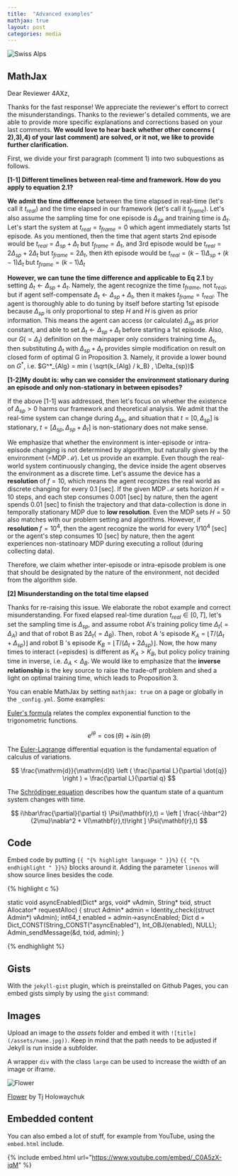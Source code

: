 ```yaml
---
title:  "Advanced examples"
mathjax: true
layout: post
categories: media
---
```


![Swiss Alps](https://user-images.githubusercontent.com/4943215/55412536-edbba180-5567-11e9-9c70-6d33bca3f8ed.jpg)


## MathJax

Dear Reviewer 4AXz,

Thanks for the fast response! 
We appreciate the reviewer's effort to correct the misunderstandings. Thanks to the reviewer's detailed comments, we are able to provide more specific explanations and corrections based on your last comments. __We would love to hear back whether other concerns ( 2),3),4) of your last comment) are solved, or it not, we like to provide further clarification.__

First, we divide your first paragraph (comment 1) into two subquestions as follows.

$\textbf{[1-1] Different timelines between real-time and framework. How do you apply to equation 2.1?}$

__We admit the time difference__ between the time elapsed in real-time (let's call it $t_{real}$) and the time elapsed in our framework (let's call it $t_{frame}$). Let's also assume the sampling time for one episode is $\Delta_{sp}$ and training time is $\Delta_{t}$. Let's start the system at  $t_{real}=t_{frame}=0$ which agent immediately starts 1st episode. As you mentioned, then the time that agent starts 2nd episode would be $t_{real}= \Delta_{sp} + \Delta_{t}$ but $t_{frame}= \Delta_{t}$, and 3rd episode would be $t_{real}= 2\Delta_{sp} + 2\Delta_{t}$ but $t_{frame}= 2\Delta_{t}$, then $k$th episode would be $t_{real}= (k-1)\Delta_{sp} + (k-1)\Delta_{t}$ but $t_{frame}= (k-1)\Delta_{t}$

__However, we can tune the time difference and applicable to Eq 2.1__ by setting $\Delta_{t} \leftarrow \Delta_{sp} + \Delta_{t}$. Namely, the agent recognize the time $t_{frame}$, not $t_{real}$, but if agent self-compensate $\Delta_{t} \leftarrow \Delta_{sp} + \Delta_{t}$, then it makes $t_{frame}=t_{real}$. The agent is thoroughly able to do tuning by itself before starting 1st episode because $\Delta_{sp}$ is only proportional to step $H$ and $H$ is given as prior information. This means the agent can access (or calculate) $\Delta_{sp}$ as prior constant, and able to set $\Delta_{t} \leftarrow \Delta_{sp} + \Delta_{t}$ before starting a 1st episode. Also, our $G(=\Delta_t)$ definition on the mainpaper only considers training time $\Delta_t$, then substituting $\Delta_{t}$ with $\Delta_{sp} + \Delta_{t}$ provides simple modification on result on closed form of optimal G in Proposition 3. Namely, it provide a lower bound on $G^*$, i.e. $G^*_{Alg} = min ( \sqrt{k_{Alg} / k_B} , \Delta_{sp})$

$\textbf{[1-2]My doubt is: why can we consider the environment stationary during an episode and only non-stationary in between episodes?}$

If the above [1-1] was addressed, then let's focus on whether the existence of $\Delta_{sp} >0$ harms our framework and theoretical analysis. We admit that the real-time system can change during $\Delta_{sp}$, and situation that $t=[0,  \Delta_{sp}]$ is stationary, $t=[\Delta_{sp} , \Delta_{sp}+\Delta_{t}]$ is non-stationary does not make sense. 

We emphasize that whether the environment is inter-episode or intra-episode changing is not determined by algorithm, but naturally given by the environment (=MDP $\mathcal{M}$). Let us provide an example. Even though the real-world system continuously changing, the device inside the agent observes the environment as a discrete time. Let's assume the device has a __resolution__ of $f=10$, which means the agent recognizes the real world as discrete changing for every 0.1 [sec].  If the given MDP $\mathcal{M}$ sets horizon $H= 10$ steps, and each step consumes 0.001 [sec] by nature, then the agent spends 0.01 [sec] to finish the trajectory and that data-collection is done in temporally stationary MDP due to __low resolution__. Even the MDP sets $H=50$ also matches with our problem setting and algorithms. However, if __resolution__ $f=10^4$, then the agent recognize the world for every $1 / 10
^{4}$ [sec] or the agent's step consumes 10 [sec] by nature, then the agent experiences non-statinoary MDP during executing a rollout (during collecting data). 

Therefore, we claim whether inter-episode or intra-episode problem is one that should be designated by the nature of the environment, not 
decided from the algorithm side. 

$\textbf{[2] Misunderstanding on the total time elapsed}$

Thanks for re-raising this issue. We elaborate the robot example and correct misunderstanding. For fixed elapsed real-time duration $t_{real} \in [0,T]$, let's set the sampling time is $\Delta_{sp}$, and assume robot A's training policy time $\Delta_t (=\Delta_A)$ and that of robot B as $2\Delta_t (=\Delta_B)$. Then, robot A 's episode $K_A= \lfloor T / (\Delta_t + \Delta_{sp} ) \rfloor$ and robot B 's episode $K_B= \lfloor T / (\Delta_t + 2\Delta_{sp} ) \rfloor$. Now, the how many times to interact (=episdes) is different as $K_A > K_B$, but policy policy training time in inverse, i.e. $\Delta_A < \Delta_B$. We would like to emphasize that the __inverse relationship__ is the key source to raise the trade-off problem and shed a light on optimal training time, which leads to Proposition 3. 





You can enable MathJax by setting `mathjax: true` on a page or globally in the `_config.yml`. Some examples:

[Euler's formula](https://en.wikipedia.org/wiki/Euler%27s_formula) relates the  complex exponential function to the trigonometric functions.

$$ e^{i\theta}=\cos(\theta)+i\sin(\theta) $$

The [Euler-Lagrange](https://en.wikipedia.org/wiki/Lagrangian_mechanics) differential equation is the fundamental equation of calculus of variations.

$$ \frac{\mathrm{d}}{\mathrm{d}t} \left ( \frac{\partial L}{\partial \dot{q}} \right ) = \frac{\partial L}{\partial q} $$

The [Schrödinger equation](https://en.wikipedia.org/wiki/Schr%C3%B6dinger_equation) describes how the quantum state of a quantum system changes with time.

$$ i\hbar\frac{\partial}{\partial t} \Psi(\mathbf{r},t) = \left [ \frac{-\hbar^2}{2\mu}\nabla^2 + V(\mathbf{r},t)\right ] \Psi(\mathbf{r},t) $$

## Code

Embed code by putting `{{ "{% highlight language " }}%}` `{{ "{% endhighlight " }}%}` blocks around it. Adding the parameter `linenos` will show source lines besides the code.

{% highlight c %}

static void asyncEnabled(Dict* args, void* vAdmin, String* txid, struct Allocator* requestAlloc)
{
    struct Admin* admin = Identity_check((struct Admin*) vAdmin);
    int64_t enabled = admin->asyncEnabled;
    Dict d = Dict_CONST(String_CONST("asyncEnabled"), Int_OBJ(enabled), NULL);
    Admin_sendMessage(&d, txid, admin);
}

{% endhighlight %}

## Gists

With the `jekyll-gist` plugin, which is preinstalled on Github Pages, you can embed gists simply by using the `gist` command:

<script src="https://gist.github.com/5555251.js?file=gist.md"></script>

## Images

Upload an image to the *assets* folder and embed it with `![title](/assets/name.jpg))`. Keep in mind that the path needs to be adjusted if Jekyll is run inside a subfolder.

A wrapper `div` with the class `large` can be used to increase the width of an image or iframe.

![Flower](https://user-images.githubusercontent.com/4943215/55412447-bcdb6c80-5567-11e9-8d12-b1e35fd5e50c.jpg)

[Flower](https://unsplash.com/photos/iGrsa9rL11o) by Tj Holowaychuk

## Embedded content

You can also embed a lot of stuff, for example from YouTube, using the `embed.html` include.

{% include embed.html url="https://www.youtube.com/embed/_C0A5zX-iqM" %}
